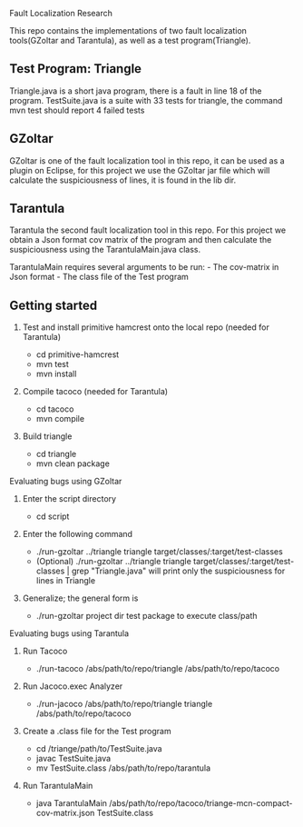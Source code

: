 Fault Localization Research 

This repo contains the implementations of two fault localization tools(GZoltar and Tarantula), 
as well as a test program(Triangle).

Test Program: Triangle
----------------------
Triangle.java is a short java program, there is a fault in line 18 of the program.
TestSuite.java is a suite with 33 tests for triangle, the command mvn test should report 4 failed tests

GZoltar
-------
GZoltar is one of the fault localization tool in this repo, it can be used as a plugin on Eclipse, for this project we use
the GZoltar jar file which will calculate the suspiciousness of lines, it is found in the lib dir. 

Tarantula
---------
Tarantula the second fault localization tool in this repo. For this project we obtain a Json format cov matrix of the program
and then calculate the suspiciousness using the TarantulaMain.java class.

TarantulaMain requires several arguments to be run:
	- The cov-matrix in Json format
	- The class file of the Test program


Getting started
---------------
1. Test and install primitive hamcrest onto the local repo (needed for Tarantula)
	- cd primitive-hamcrest
	- mvn test
	- mvn install

2. Compile tacoco (needed for Tarantula)
	- cd tacoco
	- mvn compile

3. Build triangle
	- cd triangle
	- mvn clean package

Evaluating bugs using GZoltar
1. Enter the script directory
	- cd script

2. Enter the following command
	- ./run-gzoltar ../triangle triangle target/classes/:target/test-classes
	- (Optional) ./run-gzoltar ../triangle triangle target/classes/:target/test-classes | grep "Triangle.java" will print only the suspiciousness for lines in Triangle

3. Generalize; the general form is 
	- ./run-gzoltar project dir test package to execute class/path


Evaluating bugs using Tarantula
1. Run Tacoco
	- ./run-tacoco /abs/path/to/repo/triangle /abs/path/to/repo/tacoco

2. Run Jacoco.exec Analyzer
	- ./run-jacoco /abs/path/to/repo/triangle triangle /abs/path/to/repo/tacoco

3. Create a .class file for the Test program
	- cd /triange/path/to/TestSuite.java
	- javac TestSuite.java
	- mv TestSuite.class /abs/path/to/repo/tarantula

3. Run TarantulaMain 
	- java TarantulaMain /abs/path/to/repo/tacoco/triange-mcn-compact-cov-matrix.json TestSuite.class



